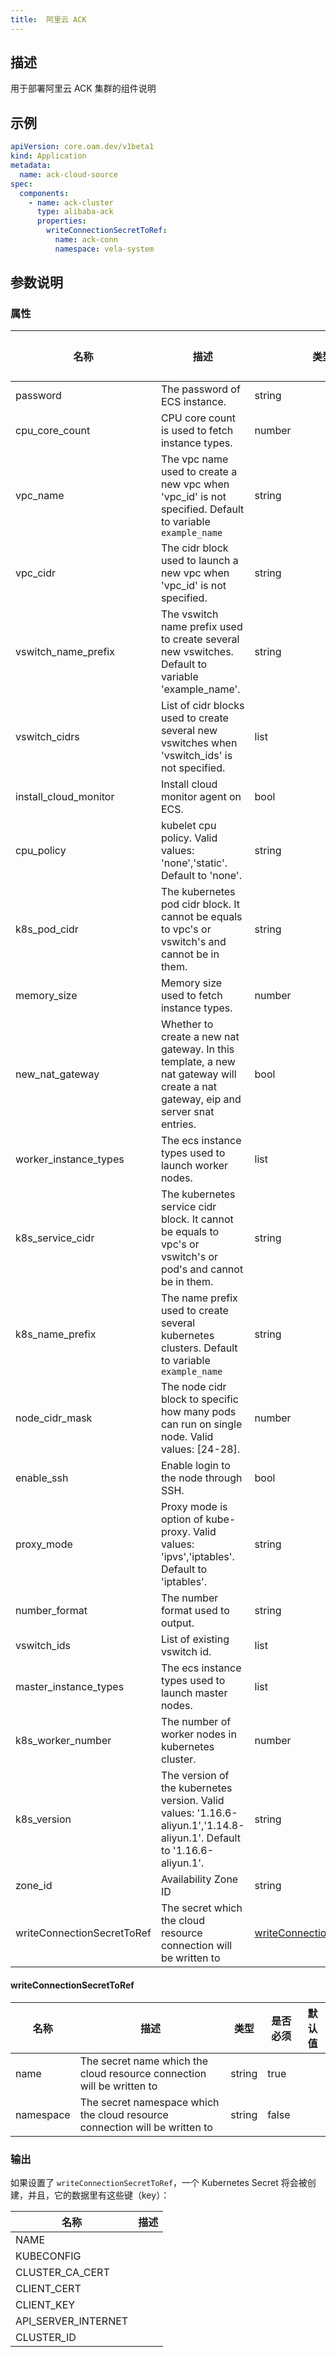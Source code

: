 ```yaml
---
title:  阿里云 ACK
---
```


## 描述

用于部署阿里云 ACK 集群的组件说明

## 示例

```yaml
apiVersion: core.oam.dev/v1beta1
kind: Application
metadata:
  name: ack-cloud-source
spec:
  components:
    - name: ack-cluster
      type: alibaba-ack
      properties:
        writeConnectionSecretToRef:
          name: ack-conn
          namespace: vela-system
```

## 参数说明


### 属性

 名称 | 描述 | 类型 | 是否必须 | 默认值 
 ------------ | ------------- | ------------- | ------------- | ------------- 
 password | The password of ECS instance. | string | true |  
 cpu_core_count | CPU core count is used to fetch instance types. | number | true |  
 vpc_name | The vpc name used to create a new vpc when 'vpc_id' is not specified. Default to variable `example_name` | string | true |  
 vpc_cidr | The cidr block used to launch a new vpc when 'vpc_id' is not specified. | string | true |  
 vswitch_name_prefix | The vswitch name prefix used to create several new vswitches. Default to variable 'example_name'. | string | true |  
 vswitch_cidrs | List of cidr blocks used to create several new vswitches when 'vswitch_ids' is not specified. | list | true |  
 install_cloud_monitor | Install cloud monitor agent on ECS. | bool | true |  
 cpu_policy | kubelet cpu policy. Valid values: 'none','static'. Default to 'none'. | string | true |  
 k8s_pod_cidr | The kubernetes pod cidr block. It cannot be equals to vpc's or vswitch's and cannot be in them. | string | true |  
 memory_size | Memory size used to fetch instance types. | number | true |  
 new_nat_gateway | Whether to create a new nat gateway. In this template, a new nat gateway will create a nat gateway, eip and server snat entries. | bool | true |  
 worker_instance_types | The ecs instance types used to launch worker nodes. | list | true |  
 k8s_service_cidr | The kubernetes service cidr block. It cannot be equals to vpc's or vswitch's or pod's and cannot be in them. | string | true |  
 k8s_name_prefix | The name prefix used to create several kubernetes clusters. Default to variable `example_name` | string | true |  
 node_cidr_mask | The node cidr block to specific how many pods can run on single node. Valid values: [24-28]. | number | true |  
 enable_ssh | Enable login to the node through SSH. | bool | true |  
 proxy_mode | Proxy mode is option of kube-proxy. Valid values: 'ipvs','iptables'. Default to 'iptables'. | string | true |  
 number_format | The number format used to output. | string | true |  
 vswitch_ids | List of existing vswitch id. | list | true |  
 master_instance_types | The ecs instance types used to launch master nodes. | list | true |  
 k8s_worker_number | The number of worker nodes in kubernetes cluster. | number | true |  
 k8s_version | The version of the kubernetes version.  Valid values: '1.16.6-aliyun.1','1.14.8-aliyun.1'. Default to '1.16.6-aliyun.1'. | string | true |  
 zone_id | Availability Zone ID | string | true |  
 writeConnectionSecretToRef | The secret which the cloud resource connection will be written to | [writeConnectionSecretToRef](#writeConnectionSecretToRef) | false |  


#### writeConnectionSecretToRef

 名称 | 描述 | 类型 | 是否必须 | 默认值 
 ------------ | ------------- | ------------- | ------------- | ------------- 
 name | The secret name which the cloud resource connection will be written to | string | true |  
 namespace | The secret namespace which the cloud resource connection will be written to | string | false |  


### 输出

如果设置了 `writeConnectionSecretToRef`，一个 Kubernetes Secret 将会被创建，并且，它的数据里有这些键（key）：

 名称 | 描述 
 ------------ | ------------- 
 NAME | 
 KUBECONFIG | 
 CLUSTER_CA_CERT | 
 CLIENT_CERT | 
 CLIENT_KEY | 
 API_SERVER_INTERNET | 
 CLUSTER_ID | 

